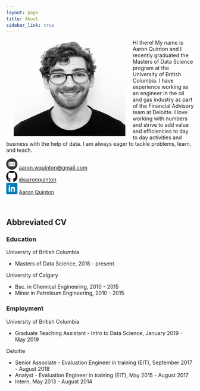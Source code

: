 ```yaml
---
layout: page
title: About
sidebar_link: true
---
```


<div style="float: left">
    <img style = "padding: 0 20px" src="https://raw.githubusercontent.com/aaronquinton/aaronquinton.github.io/master/_screenshots/headshot.png" alt="Image" height="260" width="300">
</div>

Hi there! My name is Aaron Quinton and I recently graduated the Masters of Data Science program at the University of British Columbia. I have experience working as an engineer in the oil and gas industry as part of the Financial Advisory team at Deloitte. I love working with numbers and strive to add value and efficiencies to day to day activities and business with the help of data. I am always eager to tackle problems, learn, and teach.  


<img src="https://raw.githubusercontent.com/aaronquinton/aaronquinton.github.io/master/_screenshots/envelope-square-solid.png" alt="Email" width="30"/> aaron.wquinton@gmail.com  
<img src="https://raw.githubusercontent.com/aaronquinton/aaronquinton.github.io/master/_screenshots/github-logo.png" alt="Github" width="30"/> [@aaronquinton](https://github.com/aaronquinton)  
<img src="https://raw.githubusercontent.com/aaronquinton/aaronquinton.github.io/master/_screenshots/linkedin-brands.png" alt="LinkedIn" width="30"/> [Aaron Quinton](https://www.linkedin.com/in/aaron-quinton-0b4819137/)


<br>

## Abbreviated CV

### Education

University of British Columbia  
- Masters of Data Science,  2018 - present

University of Calgary  
- Bsc. in Chemical Engineering, 2010 - 2015
- Minor in Petroleum Engineering, 2010 - 2015

### Employment

University of British Columbia
- Graduate Teaching Assistant - Intro to Data Science, January 2019 - May 2019

Deloitte
- Senior Associate - Evaluation Engineer in training (EIT), September 2017 - August 2018
- Analyst - Evaluation Engineer in training (EIT), May 2015 - August 2017
- Intern, May 2013 - August 2014
